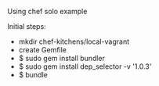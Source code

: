 Using chef solo example

Initial steps:
- mkdir chef-kitchens/local-vagrant
- create Gemfile
- $ sudo gem install bundler
- $ sudo gem install dep_selector -v '1.0.3'
- $ bundle